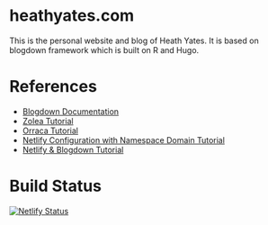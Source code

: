 # heathyates.com

This is the personal website and blog of Heath Yates. It is based on blogdown framework which is built on R and Hugo. 



# References 

- [Blogdown Documentation](https://bookdown.org/yihui/blogdown/)
- [Zolea Tutorial](https://www.kevinzolea.com/post/blogdown/creating-a-website-with-the-academic-theme-in-blogdown/)
- [Orraca Tutorial](https://www.javierorraca.com/blog/2019-11-18-blogdown/)
- [Netlify Configuration with Namespace Domain Tutorial](https://www.youtube.com/watch?v=SI1yS3GOy8o)
- [Netlify & Blogdown Tutorial](https://www.garrickadenbuie.com/blog/blogdown-netlify-new-post-workflow/)

# Build Status 

[![Netlify Status](https://api.netlify.com/api/v1/badges/2ab09106-1d30-42c6-847a-c3d270ed5f36/deploy-status)](https://app.netlify.com/sites/heathyates/deploys)